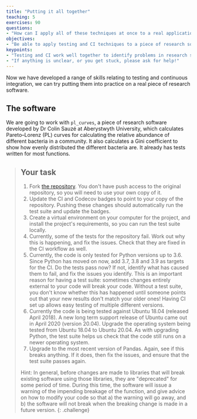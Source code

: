 ```yaml
---
title: "Putting it all together"
teaching: 5
exercises: 90
questions:
- "How can I apply all of these techniques at once to a real application?"
objectives:
- "Be able to apply testing and CI techniques to a piece of research software."
keypoints:
- "Testing and CI work well together to identify problems in research software and allow them to be fixed quickly."
- "If anything is unclear, or you get stuck, please ask for help!"
---
```


Now we have developed a range of skills relating to testing and continuous
integration, we can try putting them into practice on a real piece of research
software.

## The software

We are going to work with `pl_curves`, a piece of research software developed by
Dr Colin Sauzé at Aberystwyth University, which calculates Pareto–Lorenz (PL)
curves for calculating the relative abundance of different bacteria in a
community. It also calculates a Gini coefficient to show how evenly distributed
the different bacteria are. It already has tests written for most functions.

> ## Your task
> 
> 1. Fork [the repository][pl-curves]. You don't have push access to the original
>    repository, so you will need to use your own copy of it.
> 2. Update the CI and Codecov badges to point to your copy of the repository.
>    Pushing these changes should automatically run the test suite and update
>    the badges.
> 3. Create a virtual environment on your computer for the project, and install
>    the project's requirements, so you can run the test suite locally.
> 4. Currently, some of the tests for the repository fail. Work out why this is
>    happening, and fix the issues. Check that they are fixed in the CI workflow
>    as well.
> 5. Currently, the code is only tested for Python versions up to 3.6. Since
>    Python has moved on now, add 3.7, 3.8 and 3.9 as targets for the CI. Do the
>    tests pass now? If not, identify what has caused them to fail, and fix the
>    issues you identify. This is an important reason for having a test suite:
>    sometimes changes entirely external to your code will break your code.
>    Without a test suite, you don't know whether this has happened until
>    someone points out that your new results don't match your older ones!
>    Having CI set up allows easy testing of multiple different versions.
> 6. Currently the code is being tested against Ubuntu 18.04 (released April 2018).
>    A new long term support release of Ubuntu came out in April 2020 (version 20.04).
>    Upgrade the operating system being tested from Ubuntu 18.04 to Ubuntu 20.04.
>    As with upgrading Python, the test suite helps us check that the code still
>    runs on a newer operating system.
> 7. Upgrade to the most recent version of Pandas. Again, see if this breaks
>    anything. If it does, then fix the issues, and ensure that the test suite
>    passes again.
>
> Hint: In general, before changes are made to libraries that will break
> existing software using those libraries, they are "deprecated" for some period
> of time. During this time, the software will issue a warning of the impending
> breakage of the function, and give advice on how to modify your code so that
> a) the warning will go away, and b) the software will not break when the
> breaking change is made in a future version.
{: .challenge}


[pl-curves]: https://github.com/CDT-AIMLAC/pl_curves
